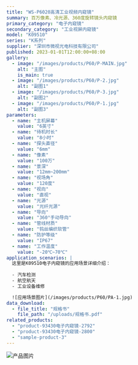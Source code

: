 ```yaml
---
title: "WS-P6020高清工业视频内窥镜"
summary: 百万像素、冷光源、360度旋转镜头内窥镜
primary_category: "电子内窥镜"
secondary_category: "工业视屏内窥镜"
model: "K09510"
series: "K系列"
supplier: "深圳市微视光电科技有限公司"
published: 2023-01-01T12:00:00+08:00
gallery:
  - image: "/images/products/P60/P-MAIN.jpg"
    alt: "主图"
    is_main: true
  - image: "/images/products/P60/P-2.jpg"
    alt: "副图1"
  - image: "/images/products/P60/P-3.jpg"
    alt: "副图2"
  - image: "/images/products/P60/P-1.jpg"
    alt: "副图3"
parameters:
  - name: "主机屏幕"
    value: "6英寸"
  - name: "待机时长"
    value: "8小时"
  - name: "探头直径"
    value: "6mm"
  - name: "像素"
    value: "100万"
  - name: "景深"
    value: "12mm~200mm"
  - name: "视场角"
    value: "120度"
  - name: "视向"
    value: "直视"
  - name: "光源"
    value: "光纤光源"
  - name: "导向"
    value: "360°手动导向"
  - name: "管线材质"
    value: "钨丝编织软管"
  - name: "防护等级"
    value: "IP67"
  - name: "工作温度"
    value: "-20℃~70℃"
application_scenarios: |
  这里是K09510电子内窥镜的应用场景详细介绍：
  
  - 汽车检测
  - 航空航天
  - 工业设备维修

  ![应用场景图片](/images/products/P60/PA-1.jpg)
data_download:
  - file_title: "规格书"
    file_path: "/uploads/规格书.pdf"
related_products:
  - "product-93430电子内窥镜-2792"
  - "product-93430电子内窥镜-2800"
  - "sample-product-3"
---
```

![产品图片](https://vsndt.cn/static/upload/image/20241012/1728720020169235.jpg)
